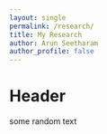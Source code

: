 ```yaml
---
layout: single
permalink: /research/
title: My Research
author: Arun Seetharam
author_profile: false
---
```


# Header
some random text
